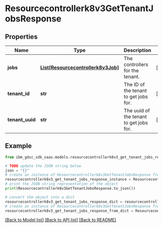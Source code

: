 # Resourcecontrollerk8v3GetTenantJobsResponse


## Properties

Name | Type | Description | Notes
------------ | ------------- | ------------- | -------------
**jobs** | [**List[Resourcecontrollerk8v3Job]**](Resourcecontrollerk8v3Job.md) | The controllers for the tenant. | [optional] 
**tenant_id** | **str** | The ID of the tenant to get jobs for. | [optional] 
**tenant_uuid** | **str** | The uuid of the tenant to get jobs for. | [optional] 

## Example

```python
from ibm_gdsc_sdk_saas.models.resourcecontrollerk8v3_get_tenant_jobs_response import Resourcecontrollerk8v3GetTenantJobsResponse

# TODO update the JSON string below
json = "{}"
# create an instance of Resourcecontrollerk8v3GetTenantJobsResponse from a JSON string
resourcecontrollerk8v3_get_tenant_jobs_response_instance = Resourcecontrollerk8v3GetTenantJobsResponse.from_json(json)
# print the JSON string representation of the object
print(Resourcecontrollerk8v3GetTenantJobsResponse.to_json())

# convert the object into a dict
resourcecontrollerk8v3_get_tenant_jobs_response_dict = resourcecontrollerk8v3_get_tenant_jobs_response_instance.to_dict()
# create an instance of Resourcecontrollerk8v3GetTenantJobsResponse from a dict
resourcecontrollerk8v3_get_tenant_jobs_response_from_dict = Resourcecontrollerk8v3GetTenantJobsResponse.from_dict(resourcecontrollerk8v3_get_tenant_jobs_response_dict)
```
[[Back to Model list]](../README.md#documentation-for-models) [[Back to API list]](../README.md#documentation-for-api-endpoints) [[Back to README]](../README.md)


